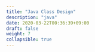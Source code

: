 ```yaml
---
title: "Java Class Design"
description: "java"
date: 2020-03-22T00:36:39+09:00
draft: false
weight: 7
collapsible: true
---
```

